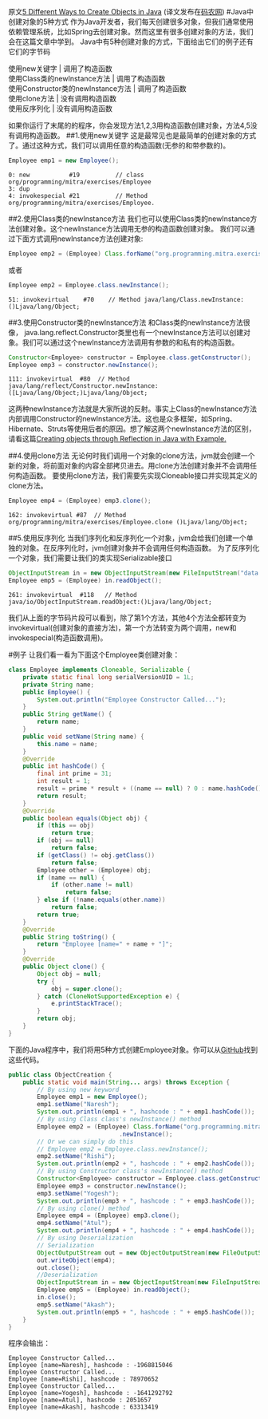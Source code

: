 原文[5 Different Ways to Create Objects in Java](https://dzone.com/articles/5-different-ways-to-create-objects-in-java-with-ex)
(译文发布在[码农网](http://www.codeceo.com/article/5-ways-java-create-object.html))
#Java中创建对象的5种方式
作为Java开发者，我们每天创建很多对象，但我们通常使用依赖管理系统，比如Spring去创建对象。然而这里有很多创建对象的方法，我们会在这篇文章中学到。
Java中有5种创建对象的方式，下面给出它们的例子还有它们的字节码

使用new关键字                       | 调用了构造函数    
使用Class类的newInstance方法        | 调用了构造函数    
使用Constructor类的newInstance方法  | 调用了构造函数    
使用clone方法                       | 没有调用构造函数  
使用反序列化                        | 没有调用构造函数  

如果你运行了末尾的的程序，你会发现方法1,2,3用构造函数创建对象，方法4,5没有调用构造函数。
##1.使用new关键字
这是最常见也是最简单的创建对象的方式了。通过这种方式，我们可以调用任意的构造函数(无参的和带参数的)。
``` java
Employee emp1 = new Employee();
```

```
0: new           #19          // class org/programming/mitra/exercises/Employee
3: dup
4: invokespecial #21          // Method org/programming/mitra/exercises/Employee.
```

##2.使用Class类的newInstance方法
我们也可以使用Class类的newInstance方法创建对象。这个newInstance方法调用无参的构造函数创建对象。
我们可以通过下面方式调用newInstance方法创建对象:

``` java
Employee emp2 = (Employee) Class.forName("org.programming.mitra.exercises.Employee").newInstance();
```
或者
``` java
Employee emp2 = Employee.class.newInstance();
```

``` 
51: invokevirtual    #70    // Method java/lang/Class.newInstance:()Ljava/lang/Object;
```

##3.使用Constructor类的newInstance方法
和Class类的newInstance方法很像， java.lang.reflect.Constructor类里也有一个newInstance方法可以创建对象。我们可以通过这个newInstance方法调用有参数的和私有的构造函数。
``` java
Constructor<Employee> constructor = Employee.class.getConstructor();
Employee emp3 = constructor.newInstance();
```

```
111: invokevirtual  #80  // Method java/lang/reflect/Constructor.newInstance:([Ljava/lang/Object;)Ljava/lang/Object;
```

这两种newInstance方法就是大家所说的反射。事实上Class的newInstance方法内部调用Constructor的newInstance方法。这也是众多框架，如Spring、Hibernate、Struts等使用后者的原因。想了解这两个newInstance方法的区别，请看这篇[Creating objects through Reflection in Java with Example.](https://programmingmitra.blogspot.in/2016/05/creating-objects-through-reflection-in-java-with-example.html)

##4.使用clone方法
无论何时我们调用一个对象的clone方法，jvm就会创建一个新的对象，将前面对象的内容全部拷贝进去。用clone方法创建对象并不会调用任何构造函数。
要使用clone方法，我们需要先实现Cloneable接口并实现其定义的clone方法。
``` java
Employee emp4 = (Employee) emp3.clone();
```

```
162: invokevirtual #87  // Method org/programming/mitra/exercises/Employee.clone ()Ljava/lang/Object;
```

##5.使用反序列化
当我们序列化和反序列化一个对象，jvm会给我们创建一个单独的对象。在反序列化时，jvm创建对象并不会调用任何构造函数。
为了反序列化一个对象，我们需要让我们的类实现Serializable接口
``` java 
ObjectInputStream in = new ObjectInputStream(new FileInputStream("data.obj"));
Employee emp5 = (Employee) in.readObject();
```

```
261: invokevirtual  #118   // Method java/io/ObjectInputStream.readObject:()Ljava/lang/Object;
```

我们从上面的字节码片段可以看到，除了第1个方法，其他4个方法全都转变为invokevirtual(创建对象的直接方法)，第一个方法转变为两个调用，new和invokespecial(构造函数调用)。

#例子
让我们看一看为下面这个Employee类创建对象：
``` java
class Employee implements Cloneable, Serializable {
    private static final long serialVersionUID = 1L;
    private String name;
    public Employee() {
        System.out.println("Employee Constructor Called...");
    }
    public String getName() {
        return name;
    }
    public void setName(String name) {
        this.name = name;
    }
    @Override
    public int hashCode() {
        final int prime = 31;
        int result = 1;
        result = prime * result + ((name == null) ? 0 : name.hashCode());
        return result;
    }
    @Override
    public boolean equals(Object obj) {
        if (this == obj)
            return true;
        if (obj == null)
            return false;
        if (getClass() != obj.getClass())
            return false;
        Employee other = (Employee) obj;
        if (name == null) {
            if (other.name != null)
                return false;
        } else if (!name.equals(other.name))
            return false;
        return true;
    }
    @Override
    public String toString() {
        return "Employee [name=" + name + "]";
    }
    @Override
    public Object clone() {
        Object obj = null;
        try {
            obj = super.clone();
        } catch (CloneNotSupportedException e) {
            e.printStackTrace();
        }
        return obj;
    }
}
```

下面的Java程序中，我们将用5种方式创建Employee对象。你可以从[GitHub](https://github.com/njnareshjoshi/exercises/tree/master/src/org/programming/mitra/exercises)找到这些代码。

```java
public class ObjectCreation {
    public static void main(String... args) throws Exception {
        // By using new keyword
        Employee emp1 = new Employee();
        emp1.setName("Naresh");
        System.out.println(emp1 + ", hashcode : " + emp1.hashCode());
        // By using Class class's newInstance() method
        Employee emp2 = (Employee) Class.forName("org.programming.mitra.exercises.Employee")
                               .newInstance();
        // Or we can simply do this
        // Employee emp2 = Employee.class.newInstance();
        emp2.setName("Rishi");
        System.out.println(emp2 + ", hashcode : " + emp2.hashCode());
        // By using Constructor class's newInstance() method
        Constructor<Employee> constructor = Employee.class.getConstructor();
        Employee emp3 = constructor.newInstance();
        emp3.setName("Yogesh");
        System.out.println(emp3 + ", hashcode : " + emp3.hashCode());
        // By using clone() method
        Employee emp4 = (Employee) emp3.clone();
        emp4.setName("Atul");
        System.out.println(emp4 + ", hashcode : " + emp4.hashCode());
        // By using Deserialization
        // Serialization
        ObjectOutputStream out = new ObjectOutputStream(new FileOutputStream("data.obj"));
        out.writeObject(emp4);
        out.close();
        //Deserialization
        ObjectInputStream in = new ObjectInputStream(new FileInputStream("data.obj"));
        Employee emp5 = (Employee) in.readObject();
        in.close();
        emp5.setName("Akash");
        System.out.println(emp5 + ", hashcode : " + emp5.hashCode());
    }
}
```

程序会输出：

``` 
Employee Constructor Called...
Employee [name=Naresh], hashcode : -1968815046
Employee Constructor Called...
Employee [name=Rishi], hashcode : 78970652
Employee Constructor Called...
Employee [name=Yogesh], hashcode : -1641292792
Employee [name=Atul], hashcode : 2051657
Employee [name=Akash], hashcode : 63313419
```